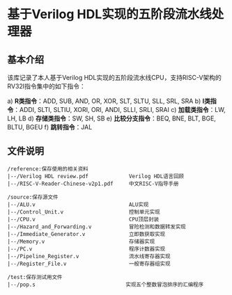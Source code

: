 # 基于Verilog HDL实现的五阶段流水线处理器

## 基本介绍

该库记录了本人基于Verilog HDL实现的五阶段流水线CPU，支持RISC-V架构的RV32I指令集中的如下指令：

a)	**R类指令**：ADD, SUB, AND, OR, XOR, SLT, SLTU, SLL, SRL, SRA
b)	**I类指令**：ADDI, SLTI, SLTIU, XORI, ORI, ANDI, SLLI, SRLI, SRAI
c)	**加载类指令**：LW, LH, LB
d)	**存储类指令**：SW, SH, SB
e)	**比较分支指令**：BEQ, BNE, BLT, BGE, BLTU, BGEU
f)	**跳转指令**：JAL

## 文件说明
```
/reference:保存使用的相关资料
|--/Verilog HDL review.pdf             Verilog HDL语言回顾
|--/RISC-V-Reader-Chinese-v2p1.pdf     中文RISC-V指导手册

/source:保存源文件
|--/ALU.v                              ALU实现
|--/Control_Unit.v                     控制单元实现
|--/CPU.v                              CPU顶层封装
|--/Hazard_and_Forwarding.v            冒险检测和数据转发实现
|--/Immediate_Generator.v              立即数获取实现
|--/Memory.v                           存储器实现
|--/PC.v                               程序计数器实现
|--/Pipeline_Register.v                流水线寄存器实现
|--/Register_File.v                    一般寄存器组实现

/test:保存测试用文件
|--/pop.s                             实现五个整数冒泡排序的汇编程序
```
